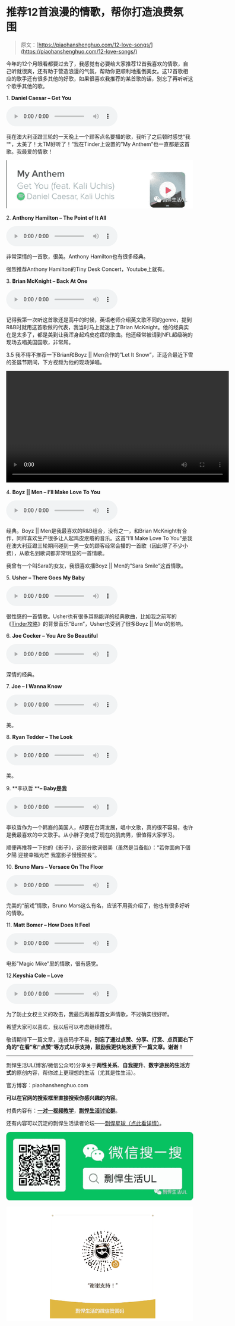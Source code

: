 # 推荐12首浪漫的情歌，帮你打造浪费氛围

> 原文：[https://piaohanshenghuo.com/12-love-songs/](https://piaohanshenghuo.com/12-love-songs/)

今年的12个月眼看都要过去了，我感觉有必要给大家推荐12首我喜欢的情歌，自己听就很爽，还有助于营造浪漫的气氛，帮助你更顺利地推倒美女。这12首歌相应的歌手还有很多其他的好歌，如果很喜欢我推荐的某首歌的话，别忘了再听听这个歌手其他的歌。

1. **Daniel Caesar – Get You**

<section>

<audio class="player" playsinline="" controls=""><source src="https://piaohanshenghuo.com/wp-content/uploads/2020/12/1.Daniel-Caesar-Get-You-ft.-Kali-Uchis.mp3" type="audio/mp3"> Your browser does not support the audio element.</audio>

</section>

我在澳大利亚蹬三轮的一天晚上一个顾客点名要播的歌，我听了之后顿时感觉“我艹，太美了！太TM好听了！”我在Tinder上设置的”My Anthem”也一直都是这首歌。我最爱的情歌！

![推荐12首浪漫的情歌，可以考虑前戏时播放](img/dce049a42f67f550e687cb778bb02397.png "推荐12首浪漫的情歌，可以考虑前戏时播放")

 

2. **Anthony Hamilton – The Point of It All**

<section>

<audio class="player" playsinline="" controls=""><source src="https://piaohanshenghuo.com/wp-content/uploads/2020/12/2.The-Point-of-It-All-feat.-Anthony-Hamilton.mp3" type="audio/mp3"> Your browser does not support the audio element.</audio>

</section>

非常深情的一首歌，很美。Anthony Hamilton也有很多经典。

强烈推荐Anthony Hamilton的Tiny Desk Concert，Youtube上就有。

3. **Brian McKnight – Back At One**

<section>

<audio class="player" playsinline="" controls=""><source src="https://piaohanshenghuo.com/wp-content/uploads/2020/12/3.Brian-McKnight-Back-At-One.mp3" type="audio/mp3"> Your browser does not support the audio element.</audio>

</section>

记得我第一次听这首歌还是高中的时候，英语老师介绍英文歌不同的genre，提到R&B时就用这首歌做的代表，我当时马上就迷上了Brian McKnight。他的经典实在是太多了，都是美到让我浑身起鸡皮疙瘩的歌曲。他还经常被请到NFL超级碗的现场去唱美国国歌，非常屌。

3.5 我不得不推荐一下Brian和Boyz || Men合作的”Let It Snow”，正适合最近下雪的圣诞节期间，下方视频为他的现场弹唱。

<video controls="controls" width="600" height="300"><source src="https://piaohanshenghuo.com/wp-content/uploads/2020/12/Brian-McKnight.mp4" type="video/mp4"></video>

4. **Boyz || Men – I’ll Make Love To You**

<section>

<audio class="player" playsinline="" controls=""><source src="https://piaohanshenghuo.com/wp-content/uploads/2020/12/4.Boyz-2-Men-Ill-make-love-to-you.mp3" type="audio/mp3"> Your browser does not support the audio element.</audio>

</section>

经典。Boyz || Men是我最喜欢的R&B组合，没有之一，和Brian McKnight有合作，同样喜欢生产很多让人起鸡皮疙瘩的音乐。这首”I’ll Make Love To You”是我在澳大利亚蹬三轮期间碰到一男一女的顾客经常会播的一首歌（因此得了不少小费），从歌名到歌词都非常明显的一首情歌。

我曾有一个叫Sara的女友，我很喜欢播Boyz || Men的”Sara Smile”这首情歌。

5. **Usher – There Goes My Baby**

<section>

<audio class="player" playsinline="" controls=""><source src="https://piaohanshenghuo.com/wp-content/uploads/2020/12/5.Usher-There-Goes-My-Baby-.mp3" type="audio/mp3"> Your browser does not support the audio element.</audio>

很性感的一首情歌。Usher也有很多耳熟能详的经典歌曲，比如我之前写的《[Tinder攻略](https://mp.weixin.qq.com/s?__biz=MzU5NDgxNjI2Nw==&mid=2247484886&idx=2&sn=48d0be70bf4991a93c4370a1bc6cb20d&chksm=fe7a39b2c90db0a4e2a8891e310fb10c85143fdac86062932edc20fac3c1655c5f756b5a2694&scene=21#wechat_redirect)》的背景音乐”Burn”，Usher也受到了很多Boyz || Men的影响。</section>

6. **Joe Cocker – You Are So Beautiful**

<section>

<audio class="player" playsinline="" controls=""><source src="https://piaohanshenghuo.com/wp-content/uploads/2020/12/6.Joe-Cocker-You-Are-So-Beautiful.mp3" type="audio/mp3"> Your browser does not support the audio element.</audio>

</section>

深情的经典。

7. **Joe – I Wanna Know**

<section>

<audio class="player" playsinline="" controls=""><source src="https://piaohanshenghuo.com/wp-content/uploads/2020/12/7.Joe-I-Wanna-Know.mp3" type="audio/mp3"> Your browser does not support the audio element.</audio>

</section>

美。

8. **Ryan Tedder – The Look**

<section>

<audio class="player" playsinline="" controls=""><source src="https://piaohanshenghuo.com/wp-content/uploads/2020/12/8.The-Look-by-Ryan-Tedder-.mp3" type="audio/mp3"> Your browser does not support the audio element.</audio>

</section>

美。

9. **李玖哲 ****– Baby是我**

<section>

<audio class="player" playsinline="" controls=""><source src="https://piaohanshenghuo.com/wp-content/uploads/2020/12/9.李玖哲Nicky-Lee-Baby是我Baby-Is-Me.mp3" type="audio/mp3"> Your browser does not support the audio element.</audio>

</section>

李玖哲作为一个韩裔的美国人，却要在台湾发展，唱中文歌，真的很不容易，也许是我最喜欢的中文歌手。从小胖子变成了现在的肌肉男，很值得大家学习。

顺便再推荐一下他的《影子》，这部分歌词很美（虽然是当备胎）：“若你面向下個夕陽 迎接幸福光芒 我當影子慢慢拉長”。

10. **Bruno Mars – Versace On The Floor**

<audio class="player" playsinline="" controls=""><source src="https://piaohanshenghuo.com/wp-content/uploads/2020/12/10.Bruno-Mars-Versace-On-The-Floor.mp3" type="audio/mp3"> Your browser does not support the audio element.</audio>

完美的“前戏”情歌，Bruno Mars这么有名，应该不用我介绍了，他也有很多好听的情歌。

11. **Matt Bomer – How Does It Feel**

<audio class="player" playsinline="" controls=""><source src="https://piaohanshenghuo.com/wp-content/uploads/2020/12/11.Untitled-How-Does-It-Feel.mp3" type="audio/mp3"> Your browser does not support the audio element.</audio>

电影”Magic Mike”里的情歌，很有感觉。

12.**Keyshia Cole – Love**

<audio class="player" playsinline="" controls=""><source src="https://piaohanshenghuo.com/wp-content/uploads/2020/12/12.Keyshia-Cole-Love.mp3" type="audio/mp3"> Your browser does not support the audio element.</audio>

为了防止女权主义的攻击，我最后再推荐首女声情歌，不过确实很好听。

希望大家可以喜欢，我以后可以考虑继续推荐。

敬请期待下一篇文章，连夜码字不易，**别忘了通过点赞、分享、打赏、点页面右下角的“在看”和“点赞”等方式以示支持，鼓励我更快地发表下一篇文章。谢谢！**

* * *

剽悍生活UL(博客/微信公众号)分享关于**两性关系**、**自我提升**、**数字游民的生活方式**的原创内容，帮你过上更理想的生活（尤其是性生活）。

官方博客：piaohanshenghuo.com

**可以在官网的搜索框里直接搜索你感兴趣的内容**。

付费内容有：[**一对一视频教学**](https://mp.weixin.qq.com/s?__biz=MzU5NDgxNjI2Nw==&mid=2247485005&idx=3&sn=90921756abbf4f2d3df570a34d4412c0&chksm=fe7a3a29c90db33fa3d31a082f139f3b0a13062b3d594469aad53918a4d84fce706e2e29a9d1&scene=21#wechat_redirect)，[**剽悍生活讨论群**](https://mp.weixin.qq.com/s?__biz=MzU5NDgxNjI2Nw==&mid=2247484865&idx=1&sn=77c36b4014d6c1948879043442f768cf&chksm=fe7a39a5c90db0b39ebff280e3b8b406d41d45b546e8bc22c977a3a9a56ff7256d53e8bf5793&scene=21#wechat_redirect)。

还有内容可以沉淀的剽悍生活读者论坛——[剽悍星球（点此看详情）](https://mp.weixin.qq.com/s?__biz=MzU5NDgxNjI2Nw==&mid=2247484958&idx=1&sn=6873fdf5968922b143e9fe93901ed8ce&chksm=fe7a3a7ac90db36ce1a6ba7f337d7d857342c1904c8605480ad2b5050a2eb9b519e36c09be6e&scene=21#wechat_redirect)。

![为什么我认为比特币很有价值](img/316191c97346335b59c3bc6381596e93.png "为什么我认为比特币很有价值")



![](img/48a213915b598d48c51d7cbc5ebeaa6c.png)

